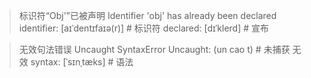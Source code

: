 > 标识符“Obj'”已被声明
Identifier 'obj' has already been declared
identifier: [aɪˈdentɪfaɪə(r)] # 标识符
declared:  [dɪˈklerd] # 宣布

> 无效句法错误
Uncaught SyntaxError
Uncaught:  (un cao t)  # 未捕获 无效
syntax:  [ˈsɪnˌtæks]  # 语法


































